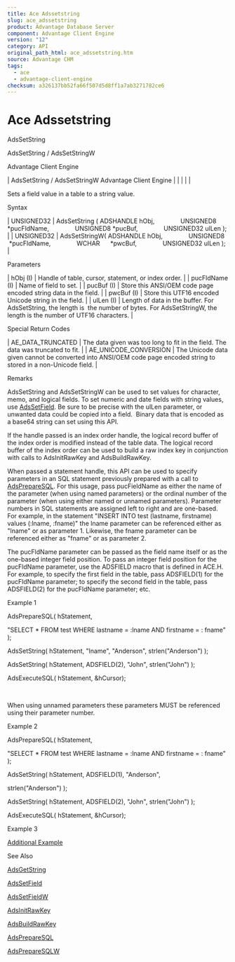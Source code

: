 ```yaml
---
title: Ace Adssetstring
slug: ace_adssetstring
product: Advantage Database Server
component: Advantage Client Engine
version: "12"
category: API
original_path_html: ace_adssetstring.htm
source: Advantage CHM
tags:
  - ace
  - advantage-client-engine
checksum: a326137bb52fa66f507d5d8ff1a7ab3271782ce6
---
```


# Ace Adssetstring

AdsSetString

AdsSetString / AdsSetStringW

Advantage Client Engine

| AdsSetString / AdsSetStringW  Advantage Client Engine |  |  |  |  |

Sets a field value in a table to a string value.

Syntax

| UNSIGNED32 | AdsSetString ( ADSHANDLE hObj,                UNSIGNED8 \*pucFldName,                UNSIGNED8 \*pucBuf,                UNSIGNED32 ulLen ); |
| UNSIGNED32 | AdsSetStringW( ADSHANDLE hObj,                UNSIGNED8  \*pucFldName,                WCHAR      \*pwcBuf,                UNSIGNED32 ulLen ); |

Parameters

| hObj (I) | Handle of table, cursor, statement, or index order. |
| pucFldName (I) | Name of field to set. |
| pucBuf (I) | Store this ANSI/OEM code page encoded string data in the field. |
| pwcBuf (I) | Store this UTF16 encoded Unicode string in the field. |
| ulLen (I) | Length of data in the buffer. For AdsSetString, the length is  the number of bytes. For AdsSetStringW, the length is the number of UTF16 characters. |

Special Return Codes

| AE\_DATA\_TRUNCATED | The data given was too long to fit in the field. The data was truncated to fit. |
| AE\_UNICODE\_CONVERSION | The Unicode data given cannot be converted into ANSI/OEM code page encoded string to stored in a non-Unicode field. |

Remarks

AdsSetString and AdsSetStringW can be used to set values for character, memo, and logical fields. To set numeric and date fields with string values, use [AdsSetField](ace_adssetfield.md). Be sure to be precise with the ulLen parameter, or unwanted data could be copied into a field.  Binary data that is encoded as a base64 string can set using this API.

If the handle passed is an index order handle, the logical record buffer of the index order is modified instead of the table data. The logical record buffer of the index order can be used to build a raw index key in conjunction with calls to AdsInitRawKey and AdsBuildRawKey.

When passed a statement handle, this API can be used to specify parameters in an SQL statement previously prepared with a call to [AdsPrepareSQL](ace_adspreparesql.md). For this usage, pass pucFieldName as either the name of the parameter (when using named parameters) or the ordinal number of the parameter (when using either named or unnamed parameters). Parameter numbers in SQL statements are assigned left to right and are one-based. For example, in the statement "INSERT INTO test (lastname, firstname) values (:lname, :fname)" the lname parameter can be referenced either as "lname" or as parameter 1. Likewise, the fname parameter can be referenced either as "fname" or as parameter 2.

The pucFldName parameter can be passed as the field name itself or as the one-based integer field position. To pass an integer field position for the pucFldName parameter, use the ADSFIELD macro that is defined in ACE.H. For example, to specify the first field in the table, pass ADSFIELD(1) for the pucFldName parameter; to specify the second field in the table, pass ADSFIELD(2) for the pucFldName parameter; etc.

Example 1

AdsPrepareSQL( hStatement,

"SELECT \* FROM test WHERE lastname = :lname AND firstname = : fname" );

AdsSetString( hStatement, "lname", "Anderson", strlen("Anderson") );

AdsSetString( hStatement, ADSFIELD(2), "John", strlen("John") );

AdsExecuteSQL( hStatement, &hCursor);

 

When using unnamed parameters these parameters MUST be referenced using their parameter number.

Example 2

AdsPrepareSQL( hStatement,

"SELECT \* FROM test WHERE lastname = :lname AND firstname = : fname" );

AdsSetString( hStatement, ADSFIELD(1), "Anderson",

strlen("Anderson") );

AdsSetString( hStatement, ADSFIELD(2), "John", strlen("John") );

AdsExecuteSQL( hStatement, &hCursor);

Example 3

[Additional Example](ace_examples.md#adssetstringexample)

See Also

[AdsGetString](ace_adsgetstring.md)

[AdsSetField](ace_adssetfield.md)

[AdsSetFieldW](ace_adssetfield.md)

[AdsInitRawKey](ace_adsinitrawkey.md)

[AdsBuildRawKey](ace_adsbuildrawkey.md)

[AdsPrepareSQL](ace_adspreparesql.md)

[AdsPrepareSQLW](ace_adspreparesql.md)
